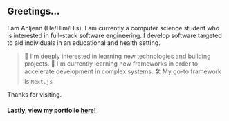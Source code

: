 ## Greetings...

I am Ahljenn (He/Him/His). I am currently a computer science student who is interested in full-stack software engineering. I develop software targeted to aid individuals in an educational and health setting.

> 🤔 I'm deeply interested in learning new technologies and building projects. 
> 🔭 I'm currently learning new frameworks in order to accelerate development in complex systems.
> 🛠 My go-to framework is ```Next.js```

Thanks for visiting. 

#### Lastly, view my portfolio [here](https://ahljenn.vercel.app/)!
